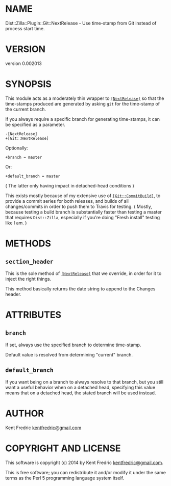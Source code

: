 # NAME

Dist::Zilla::Plugin::Git::NextRelease - Use time-stamp from Git instead of process start time.

# VERSION

version 0.002013

# SYNOPSIS

This module acts as a moderately thin wrapper to [`[NextRelease]`](https://metacpan.org/pod/Dist::Zilla::Plugin::NextRelease)
so that the time-stamps produced are generated by asking `git` for the time-stamp of the current branch.

If you always require a specific branch for generating time-stamps, it can be specified as a parameter.

    -[NextRelease]
    +[Git::NextRelease]

Optionally:

    +branch = master

Or:

    +default_branch = master

( The latter only having impact in detached-head conditions )

This exists mostly because of my extensive use of [`[Git::CommitBuild]`](https://metacpan.org/pod/Dist::Zilla::Plugin::Git::CommitBuild), to provide
a commit series for both releases, and builds of all changes/commits in order to push them to Travis for testing. ( Mostly,
because testing a build branch is substantially faster than testing a master that requires `Dist::Zilla`, especially if you're
doing "Fresh install" testing like I am. )

# METHODS

## `section_header`

This is the sole method of [`[NextRelease]`](https://metacpan.org/pod/Dist::Zilla::Plugin::NextRelease) that we override,
in order for it to inject the right things.

This method basically returns the date string to append to the Changes header.

# ATTRIBUTES

## `branch`

If set, always use the specified branch to determine time-stamp.

Default value is resolved from determining "current" branch.

## `default_branch`

If you want being on a branch to always resolve to that branch,
but you still want a useful behavior when on a detached head,
specifying this value means that on a detached head, the stated branch will be used instead.

# AUTHOR

Kent Fredric <kentfredric@gmail.com>

# COPYRIGHT AND LICENSE

This software is copyright (c) 2014 by Kent Fredric <kentfredric@gmail.com>.

This is free software; you can redistribute it and/or modify it under
the same terms as the Perl 5 programming language system itself.

